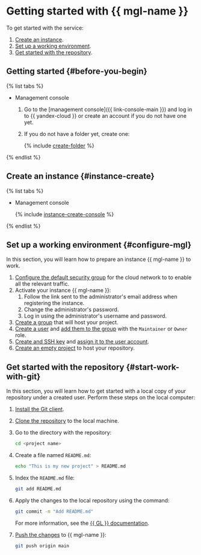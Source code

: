 # Getting started with {{ mgl-name }}

To get started with the service:
1. [Create an instance](#instance-create).
1. [Set up a working environment](#configure-mgl).
1. [Get started with the repository](#start-work-with-git).

## Getting started {#before-you-begin}

{% list tabs %}

- Management console

  1. Go to the [management console]({{ link-console-main }}) and log in to {{ yandex-cloud }} or create an account if you do not have one yet.
  1. If you do not have a folder yet, create one:

     {% include [create-folder](../_includes/create-folder.md) %}

{% endlist %}

## Create an instance {#instance-create}

{% list tabs %}

- Management console

  {% include [instance-create-console](../_includes/managed-gitlab/instance-create-console.md) %}

{% endlist %}

## Set up a working environment {#configure-mgl}

In this section, you will learn how to prepare an instance {{ mgl-name }} to work.
1. [Configure the default security group](operations/connect.md#configuring-security-groups) for the cloud network to to enable all the relevant traffic.
1. Activate your instance {{ mgl-name }}:
   1. Follow the link sent to the administrator's email address when registering the instance.
   1. Change the administrator's password.
   1. Log in using the administrator's username and password.
1. [Create a group](https://docs.gitlab.com/ee/user/group/#create-a-group) that will host your project.
1. [Create a user](https://docs.gitlab.com/ee/user/profile/account/create_accounts.html) and [add them to the group](https://docs.gitlab.com/ee/user/project/members/#add-users-to-a-project) with the `Maintainer` or `Owner` role.
1. [Create and SSH key](https://docs.gitlab.com/ee/user/ssh.html) and [assign it to the user account](https://docs.gitlab.com/ee/ssh/#add-an-ssh-key-to-your-gitlab-account).
1. [Create an empty project](https://docs.gitlab.com/ee/user/project/) to host your repository.

## Get started with the repository {#start-work-with-git}

In this section, you will learn how to get started with a local copy of your repository under a created user. Perform these steps on the local computer:
1. [Install the Git client](https://docs.gitlab.com/ee/gitlab-basics/start-using-git.html#install-git).
1. [Clone the repository](https://docs.gitlab.com/ee/gitlab-basics/start-using-git.html#clone-a-repository) to the local machine.
1. Go to the directory with the repository:

   ```bash
   cd <project name>
   ```

1. Create a file named `README.md`:

   ```bash
   echo "This is my new project" > README.md
   ```

1. Index the `README.md` file:

   ```bash
   git add README.md
   ```

1. Apply the changes to the local repository using the command:

   ```bash
   git commit -m "Add README.md"
   ```

   For more information, see the [{{ GL }} documentation](https://docs.gitlab.com/ee/gitlab-basics/start-using-git.html#add-and-commit-local-changes).

1. [Push the changes](https://docs.gitlab.com/ee/gitlab-basics/start-using-git.html#send-changes-to-gitlabcom) to {{ mgl-name }}:

   ```bash
   git push origin main
   ```